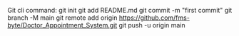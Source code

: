  Git cli command:
 git init 
 git add README.md 
 git commit -m "first commit" 
 git branch -M main 
 git remote add origin https://github.com/fms-byte/Doctor_Appointment_System.git
 git push -u origin main